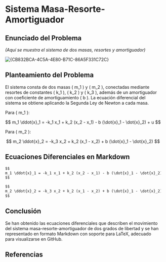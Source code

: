 # Sistema Masa-Resorte-Amortiguador

## Enunciado del Problema

_(Aquí se muestra el sistema de dos masas, resortes y amortiguador)_

![{CB832BCA-4C5A-4E80-B71C-86A5F331C72C}](https://github.com/user-attachments/assets/6145e663-4439-4619-9101-897f9cd01aa4)


## Planteamiento del Problema

El sistema consta de dos masas \( m_1 \) y \( m_2 \), conectadas mediante resortes de constantes \( k_1 \), \( k_2 \) y \( k_3 \), además de un amortiguador con coeficiente de amortiguamiento \( b \). La ecuación diferencial del sistema se obtiene aplicando la Segunda Ley de Newton a cada masa.

Para \( m_1 \):

$$ m_1 \ddot{x}_1 = -k_1 x_1 + k_2 (x_2 - x_1) - b (\dot{x}_1 - \dot{x}_2) + u $$

Para \( m_2 \):

$$ m_2 \ddot{x}_2 = -k_3 x_2 + k_2 (x_1 - x_2) + b (\dot{x}_1 - \dot{x}_2) $$

## Ecuaciones Diferenciales en Markdown

```markdown
$$
m_1 \ddot{x}_1 = -k_1 x_1 + k_2 (x_2 - x_1) - b (\dot{x}_1 - \dot{x}_2) + u
$$

$$
m_2 \ddot{x}_2 = -k_3 x_2 + k_2 (x_1 - x_2) + b (\dot{x}_1 - \dot{x}_2)
$$
```

## Conclusión

Se han obtenido las ecuaciones diferenciales que describen el movimiento del sistema masa-resorte-amortiguador de dos grados de libertad y se han representado en formato Markdown con soporte para LaTeX, adecuado para visualizarse en GitHub.

## Referencias


